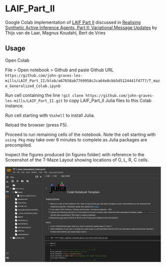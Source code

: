 # LAIF_Part_II
Google Colab implementation of [LAIF Part II](https://github.com/biaslab/LAIF/blob/main/Part2/T-maze_Generalized.ipynb) discussed in [Realising Synthetic Active Inference Agents, Part II: Variational Message Updates](https://arxiv.org/abs/2306.02733) by Thijs van de Laar, Magnus Koudahl, Bert de Vries

## Usage

Open Colab 

File > Open notebook > Github and paste Github URL `https://github.com/john-graves-les-mills/LAIF_Part_II/blob/a67658ab7769958c2ca64e8cbb5d5124441f4777/T_maze_Generalized_Colab.ipynb`

Run cell containing the line `!git clone https://github.com/john-graves-les-mills/LAIF_Part_II.git` to copy LAIF_Part_II Julia files to this Colab instance.

Run cell starting with `%%shell` to install Julia.

Reload the browser (press F5).

Proceed to run remaining cells of the notebook. Note the cell starting with `using Pkg` may take over 6 minutes to complete as Julia packages are precompiled.

Inspect the figures produced (in figures folder) with reference to the Screenshot of the T-Maze Layout showing locations of O, L, R, C cells.

![Codelab after Git clone](https://github.com/john-graves-les-mills/LAIF_Part_II/blob/86ef5e8d36f6e019040b7f4261b4d85b99bd5f9c/colab_after_git_clone.png)
